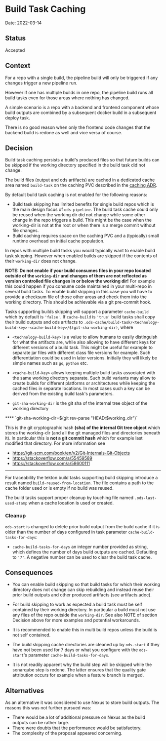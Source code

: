 # Build Task Caching

Date: 2022-03-14

## Status

Accepted

## Context

For a repo with a single build, the pipeline build will only be triggered if any changes trigger a new pipeline run.

However if one has multiple builds in one repo, the pipeline build runs all build tasks even for those areas where nothing has changed.

A simple scenario is a repo with a backend and frontend component whose build outputs are combined by a subsequent docker build in a subsequent deploy task.

There is no good reason when only the frontend code changes that the backend build is redone as well and vice versa of course.

## Decision

Build task caching persists a build's produced files so that future builds can be skipped if the working directory specified in the build task did not change.

The build files (output and ods artifacts) are cached in a dedicated cache area named `build-task` on the caching PVC described in the [caching ADR](20220225-caching.md).

By default build task caching is not enabled for the following reasons:

- Build task skipping has limited benefits for single build repos which is the main design focus of `ods-pipeline`. The build task cache could only be reused when the working dir did not change while some other change in the repo triggers a build. This might be the case when the working-dir is not at the root or when there is a merge commit without file changes.
- Build caching requires space on the caching PVC and a (typically) small runtime overhead on initial cache population.

In repos with multiple build tasks you would typically want to enable build task skipping. However when enabled builds are skipped if the contents of their `working-dir` does not change. 

**NOTE: Do not enable if your build consumes files in your repo located outside of the `working-dir` and changes of them are not reflected as version controlled file changes in or below the working dir!**
For example this could happen if you consume code maintained in your multi-repo in several build tasks. To enable build skipping in this case you will have to provide a checksum file of those other areas and check them into the working directory. This should be achievable via a git pre-commit hook.  

Tasks supporting builds skipping will support a parameter `cache-build` which by default is `'false'`. If `cache-build` is `'true'` build tasks shall copy their build outputs and ods artifacts to `.ods-cache/build-task/<technology-build-key>-<cache-build-key>/$(git-sha-working-dir)`, where

- `<technology-build-key>` is a value to allow humans to easily distinguish for what the artifacts are, while also allowing to have different keys for different versions of a build task. This might be useful for example to separate jar files with different class file versions for example. Such differentiation could be used in later versions. Initially they will likely be simple names such as `go`, `python` etc.

- `<cache-build-key>` allows keeping multiple build tasks associated with the same working directory separate. Such build variants may allow to create builds for different platforms or architectures while keeping the cached files in separate locations. In most cases such a key can be derived from the existing build task's parameters. 

- `git-sha-working-dir` is the git sha of the internal tree object of the working directory

<aside class="notice">
****
`git-sha-working-dir=$(git rev-parse "HEAD:$working_dir")`

This is the git cryptographic hash **(sha) of the internal Git tree object** which stores the working-dir (and all the git managed files and directories beneath it).
In particular this is **not a git commit hash** which for example last modified that directory.
For more information see

- https://git-scm.com/book/en/v2/Git-Internals-Git-Objects
- https://stackoverflow.com/a/55459589
- https://stackoverflow.com/a/58600111
****
</aside>

For traceability the tekton build tasks supporting build skipping introduce a result named `build-reused-from-location`. The file contains a path to the cache folder used or is empty if no build was reused.

The build tasks support proper cleanup by touching file named `.ods-last-used-stamp` when a cache location is used or created.

### Cleanup

`ods-start` is changed to delete prior build output from the build cache if it is older than the number of days configured in task parameter `cache-build-tasks-for-days`:

- `cache-build-tasks-for-days` an integer number provided as string, which defines the number of days build outputs are cached.  Defaulting to `'7'`. A negative number can be used to clear the build task cache.

## Consequences

* You can enable build skipping so that build tasks for which their working directory does not change can skip rebuilding and instead reuse their prior build outputs and other produced artifacts (see artifacts.adoc).

* For build skipping to work as expected a build task must be self contained by their working directory. In particular a build must not use any files of the repo outside the `working-dir`. See also NOTE of section Decision above for more examples and potential workarounds.

* It is recommended to enable this in multi build repos unless the build is not self contained.

* The build skipping cache directories are cleaned up by `ods-start` if they have not been used for 7 days or what you configure with the `ods-start`'s  parameter `cache-build-tasks-for-days`.

* It is not readily apparent why the build step will be skipped while the sonarqube step is redone. The latter ensures that the quality gate attribution occurs for example when a feature branch is merged.

## Alternatives

As an alternative it was considered to use Nexus to store build outputs. The reasons this was not further pursued was:

* There would be a lot of additional pressure on Nexus as the build outputs can be rather large.
* There were doubts that the performance would be satisfactory.
* The complexity of the proposal appeared concerning.


